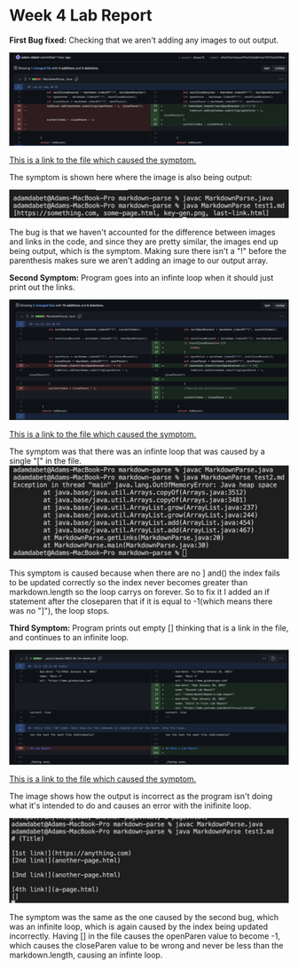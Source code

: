 # Week 4 Lab Report 

**First Bug fixed:** Checking that we aren't adding any images to out output.


![These are the code changes I made to fix the bug.](code1.png)


[This is a link to the file which caused the symptom.](https://github.com/adam-dabet/markdown-parse/blob/main/test1.md)


The symptom is shown here where the image is also being output:

![image](bug1.png)

The bug is that we haven't accounted for the difference between images and links in the code, and since they are pretty similar, the images end up being output, which is the symptom. Making sure there isn't a "!" before the parenthesis makes sure we aren't adding an image to our output array. 

**Second Symptom:** Program goes into an infinte loop when it should just print out the links.

![These are the code changes I made to fix the bug](code2.png)

[This is a link to the file which caused the symptom.](https://github.com/adam-dabet/markdown-parse/blob/main/test2.md)


The symptom was that there was an infinte loop that was caused by a single "[" in the file. 
![image](bug2.png)

This symptom is caused because when there are no ] and() the index fails to be updated correctly so the index never becomes greater than markdown.length so the loop carrys on forever. So to fix it I added an if statement after the closeparen that if it is equal to -1(which means there was no "]"), the loop stops.


**Third Symptom:** Program prints out empty [] thinking that is a link in the file, and continues to an infinite loop.

![These are the code changes I made to fix the bug](code3.png)

[This is a link to the file which caused the symptom.](https://github.com/adam-dabet/markdown-parse/blob/main/test3.md)


The image shows how the output is incorrect as the program isn't doing what it's intended to do and causes an error with the inifinite loop.

![image](bug3.png)


The symptom was the same as the one caused by the second bug, which was an infinite loop, which is again caused by the index being updated incorrectly. Having [] in the file causes the openParen value to become -1, which causes the closeParen value to be wrong and never be less than the markdown.length, causing an infinte loop. 